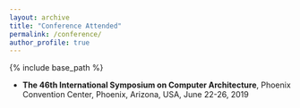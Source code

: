 ```yaml
---
layout: archive
title: "Conference Attended"
permalink: /conference/
author_profile: true
---
```


{% include base_path %}

* **The 46th International Symposium on Computer Architecture**, 
 Phoenix Convention Center, 
 Phoenix, Arizona, USA, 
 June 22-26, 2019

